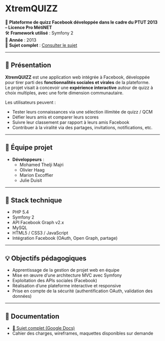 # XtremQUIZZ

🎯 **Plateforme de quizz Facebook développée dans le cadre du PTUT 2013 – Licence Pro MétiNET**  
🛠 **Framework utilisé** : Symfony 2  
📅 **Année** : 2013  
📘 **Sujet complet** : [Consulter le sujet](https://docs.google.com/document/d/1oaQv6BeMkAHT21y4o4r_iUsLOJmdEZxGnmOh4JKATMc/edit)

---

## 🚀 Présentation

**XtremQUIZZ** est une application web intégrée à Facebook, développée pour tirer parti des **fonctionnalités sociales et virales** de la plateforme.  
Le projet visait à concevoir une **expérience interactive** autour de quizz à choix multiples, avec une forte dimension communautaire.

Les utilisateurs peuvent :

- Tester leurs connaissances via une sélection illimitée de quizz / QCM  
- Défier leurs amis et comparer leurs scores  
- Suivre leur classement par rapport à leurs amis Facebook  
- Contribuer à la viralité via des partages, invitations, notifications, etc.

---

## 👥 Équipe projet

- **Développeurs** :
  - Mohamed Thelji Majri
  - Olivier Haag   
  - Marion Excoffier  
  - Julie Duisit

---

## 🧱 Stack technique

- PHP 5.4  
- Symfony 2  
- API Facebook Graph v2.x  
- MySQL  
- HTML5 / CSS3 / JavaScript  
- Intégration Facebook (OAuth, Open Graph, partage)

---

## 💡 Objectifs pédagogiques

- Apprentissage de la gestion de projet web en équipe  
- Mise en œuvre d’une architecture MVC avec Symfony  
- Exploitation des APIs sociales (Facebook)  
- Réalisation d’une plateforme interactive et responsive  
- Prise en compte de la sécurité (authentification OAuth, validation des données)

---

## 📝 Documentation

- [📄 Sujet complet (Google Docs)](https://docs.google.com/document/d/1oaQv6BeMkAHT21y4o4r_iUsLOJmdEZxGnmOh4JKATMc/edit)  
- Cahier des charges, wireframes, maquettes disponibles sur demande
